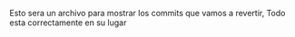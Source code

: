 Esto sera un archivo para mostrar los commits que vamos a revertir, Todo esta correctamente en su lugar 
